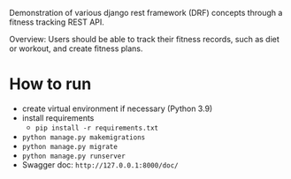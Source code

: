 Demonstration of various django rest framework (DRF) concepts through a fitness tracking REST API.

Overview:
Users should be able to track their fitness records, such as diet or workout, and create fitness plans.


# How to run
- create virtual environment if necessary (Python 3.9)
- install requirements
  - `pip install -r requirements.txt`
- `python manage.py makemigrations`
- `python manage.py migrate`
- `python manage.py runserver`
- Swagger doc: `http://127.0.0.1:8000/doc/`
